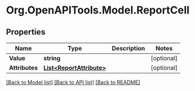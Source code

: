 # Org.OpenAPITools.Model.ReportCell

## Properties

Name | Type | Description | Notes
------------ | ------------- | ------------- | -------------
**Value** | **string** |  | [optional] 
**Attributes** | [**List&lt;ReportAttribute&gt;**](ReportAttribute.md) |  | [optional] 

[[Back to Model list]](../README.md#documentation-for-models) [[Back to API list]](../README.md#documentation-for-api-endpoints) [[Back to README]](../README.md)

